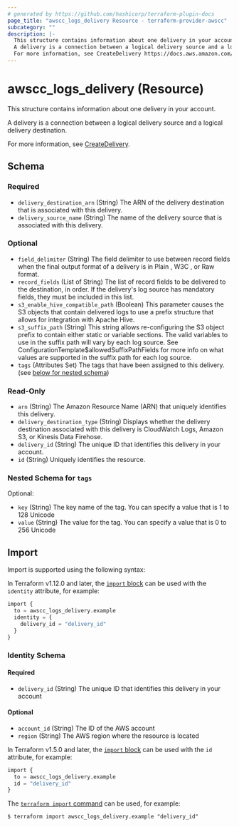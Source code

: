 ```yaml
---
# generated by https://github.com/hashicorp/terraform-plugin-docs
page_title: "awscc_logs_delivery Resource - terraform-provider-awscc"
subcategory: ""
description: |-
  This structure contains information about one delivery in your account.
  A delivery is a connection between a logical delivery source and a logical delivery destination.
  For more information, see CreateDelivery https://docs.aws.amazon.com/AmazonCloudWatchLogs/latest/APIReference/API_CreateDelivery.html.
---
```


# awscc_logs_delivery (Resource)

This structure contains information about one delivery in your account.

A delivery is a connection between a logical delivery source and a logical delivery destination.

For more information, see [CreateDelivery](https://docs.aws.amazon.com/AmazonCloudWatchLogs/latest/APIReference/API_CreateDelivery.html).



<!-- schema generated by tfplugindocs -->
## Schema

### Required

- `delivery_destination_arn` (String) The ARN of the delivery destination that is associated with this delivery.
- `delivery_source_name` (String) The name of the delivery source that is associated with this delivery.

### Optional

- `field_delimiter` (String) The field delimiter to use between record fields when the final output format of a delivery is in Plain , W3C , or Raw format.
- `record_fields` (List of String) The list of record fields to be delivered to the destination, in order. If the delivery's log source has mandatory fields, they must be included in this list.
- `s3_enable_hive_compatible_path` (Boolean) This parameter causes the S3 objects that contain delivered logs to use a prefix structure that allows for integration with Apache Hive.
- `s3_suffix_path` (String) This string allows re-configuring the S3 object prefix to contain either static or variable sections. The valid variables to use in the suffix path will vary by each log source. See ConfigurationTemplate$allowedSuffixPathFields for more info on what values are supported in the suffix path for each log source.
- `tags` (Attributes Set) The tags that have been assigned to this delivery. (see [below for nested schema](#nestedatt--tags))

### Read-Only

- `arn` (String) The Amazon Resource Name (ARN) that uniquely identifies this delivery.
- `delivery_destination_type` (String) Displays whether the delivery destination associated with this delivery is CloudWatch Logs, Amazon S3, or Kinesis Data Firehose.
- `delivery_id` (String) The unique ID that identifies this delivery in your account.
- `id` (String) Uniquely identifies the resource.

<a id="nestedatt--tags"></a>
### Nested Schema for `tags`

Optional:

- `key` (String) The key name of the tag. You can specify a value that is 1 to 128 Unicode
- `value` (String) The value for the tag. You can specify a value that is 0 to 256 Unicode

## Import

Import is supported using the following syntax:

In Terraform v1.12.0 and later, the [`import` block](https://developer.hashicorp.com/terraform/language/import) can be used with the `identity` attribute, for example:

```terraform
import {
  to = awscc_logs_delivery.example
  identity = {
    delivery_id = "delivery_id"
  }
}
```

<!-- schema generated by tfplugindocs -->
### Identity Schema

#### Required

- `delivery_id` (String) The unique ID that identifies this delivery in your account

#### Optional

- `account_id` (String) The ID of the AWS account
- `region` (String) The AWS region where the resource is located

In Terraform v1.5.0 and later, the [`import` block](https://developer.hashicorp.com/terraform/language/import) can be used with the `id` attribute, for example:

```terraform
import {
  to = awscc_logs_delivery.example
  id = "delivery_id"
}
```

The [`terraform import` command](https://developer.hashicorp.com/terraform/cli/commands/import) can be used, for example:

```shell
$ terraform import awscc_logs_delivery.example "delivery_id"
```
